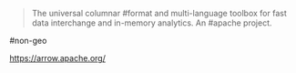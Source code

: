 > The universal columnar #format and multi-language toolbox for fast data interchange and in-memory analytics. An #apache project.

#non-geo

https://arrow.apache.org/